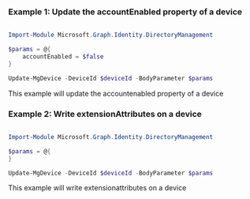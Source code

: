 ### Example 1: Update the accountEnabled property of a device

```powershell

Import-Module Microsoft.Graph.Identity.DirectoryManagement

$params = @{
	accountEnabled = $false
}

Update-MgDevice -DeviceId $deviceId -BodyParameter $params

```
This example will update the accountenabled property of a device

### Example 2:  Write extensionAttributes on a device

```powershell

Import-Module Microsoft.Graph.Identity.DirectoryManagement

$params = @{
}

Update-MgDevice -DeviceId $deviceId -BodyParameter $params

```
This example will  write extensionattributes on a device

